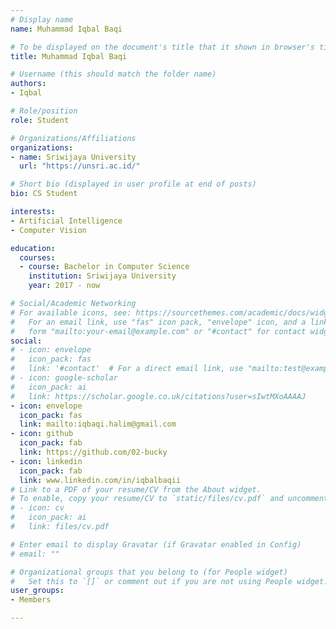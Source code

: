 ```yaml
---
# Display name
name: Muhammad Iqbal Baqi

# To be displayed on the document's title that it shown in browser's title bar
title: Muhammad Iqbal Baqi

# Username (this should match the folder name)
authors:
- Iqbal

# Role/position
role: Student

# Organizations/Affiliations
organizations:
- name: Sriwijaya University
  url: "https://unsri.ac.id/"

# Short bio (displayed in user profile at end of posts)
bio: CS Student

interests:
- Artificial Intelligence
- Computer Vision 

education:
  courses:
  - course: Bachelor in Computer Science
    institution: Sriwijaya University
    year: 2017 - now

# Social/Academic Networking
# For available icons, see: https://sourcethemes.com/academic/docs/widgets/#icons
#   For an email link, use "fas" icon pack, "envelope" icon, and a link in the
#   form "mailto:your-email@example.com" or "#contact" for contact widget.
social:
# - icon: envelope
#   icon_pack: fas
#   link: '#contact'  # For a direct email link, use "mailto:test@example.org".
# - icon: google-scholar
#   icon_pack: ai
#   link: https://scholar.google.co.uk/citations?user=sIwtMXoAAAAJ
- icon: envelope
  icon_pack: fas
  link: mailto:iqbaqi.halim@gmail.com
- icon: github
  icon_pack: fab
  link: https://github.com/02-bucky
- icon: linkedin
  icon_pack: fab
  link: www.linkedin.com/in/iqbalbaqii
# Link to a PDF of your resume/CV from the About widget.
# To enable, copy your resume/CV to `static/files/cv.pdf` and uncomment the lines below.
# - icon: cv
#   icon_pack: ai
#   link: files/cv.pdf

# Enter email to display Gravatar (if Gravatar enabled in Config)
# email: ""

# Organizational groups that you belong to (for People widget)
#   Set this to `[]` or comment out if you are not using People widget.
user_groups:
- Members

---
```


<!--- Biography --->
